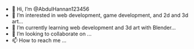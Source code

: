 - 👋 Hi, I’m @AbdulHannan123456
- 👀 I’m interested in web development, game development, and 2d and 3d art...
- 🌱 I’m currently learning web development and 3d art with Blender...
- 💞️ I’m looking to collaborate on ...
- 📫 How to reach me ...

<!---
AbdulHannan123456/AbdulHannan123456 is a ✨ special ✨ repository because its `README.md` (this file) appears on your GitHub profile.
You can click the Preview link to take a look at your changes.
--->
